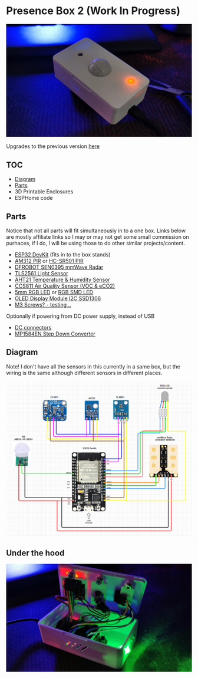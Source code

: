 # Presence Box 2 (Work In Progress)

![](presence-box.png)

Upgrades to the previous version [here](/esphome/presence)

## TOC
* [Diagram](#diagram)
* [Parts](#parts)
* 3D Printable Enclosures
* ESPHome code

## Parts

Notice that not all parts will fit simultaneously in to a one box. Links below are mostly affiliate links so I may or may not get some small commission on purhaces, if I do, I will be using those to do other similar projects/content.

* [ESP32 DevKit](https://amzn.to/3Ry7VmC) (fits in to the box stands)
* [AM312 PIR](https://amzn.to/3KYUb22) or [HC-SR501 PIR](https://amzn.to/3d7cIwp)
* [DFROBOT SEN0395 mmWave Radar](https://www.mouser.fi/ProductDetail/426-SEN0395)
* [TLS2561 Light Sensor](https://amzn.to/3RTi0uu)
* [AHT21 Temperature & Humidity Sensor](https://amzn.to/3B1unxy)
* [CCS811 Air Quality Sensor (VOC & eCO2)](https://amzn.to/3DcLwXZ)
* [5mm RGB LED](https://amzn.to/3QwpZMH) or [RGB SMD LED](https://amzn.to/3QxTkXb)
* [OLED Display Module I2C SSD1306](https://amzn.to/3QwocqQ)
* [M3 Screws? - testing ..](https://amzn.to/3x9pdyv)

Optionally if powering from DC power supply, instead of USB

* [DC connectors](https://amzn.to/3Bt9GvW)
* [MP1584EN Step Down Converter](https://amzn.to/3B1uZ6k)

## Diagram

Note! I don't have all the sensors in this currently in a same box, but the wiring is the same although different sensors in different places.

![](presence-box-diagram-1.png)



## Under the hood


![](under-the-hood.jpg)
